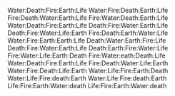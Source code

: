Water:Death:Fire:Earth:Life
Water:Fire:Death:Earth:Life
Fire:Death:Water:Earth:Life
Fire:Water:Death:Earth:Life
Water:Death:Fire:Earth:Life
Death:Fire:Water:Earth:Life
Death:Fire:Water:Life:Earth
Fire:Death:Earth:Water:Life
Water:Fire:Earth:Earth:Life
Death:Water:Earth:Fire:Life
Death:Fire:Water:Earth:Life
Death:Earth:Fire:Water:Life
Fire:Water:Life:Earth:Death
Fire:Water:eath:Death:Life
Water:Death:Fire:Earth:Life
Fire:Death:Water:Life:Earth
Water:Fire:Death:Life:Earth
Water:Life:Fire:Earth:Death
Water:Life:Fire:death:Earth
Water:Life:Fire:death:Earth
Life:Fire:Earth:Water:death
Life:Fire:Earth:Water:death
